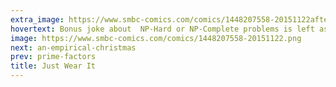 ```yaml
---
extra_image: https://www.smbc-comics.com/comics/1448207558-20151122after.png
hovertext: Bonus joke about  NP-Hard or NP-Complete problems is left as an exercise for the reader.
image: https://www.smbc-comics.com/comics/1448207558-20151122.png
next: an-empirical-christmas
prev: prime-factors
title: Just Wear It
---
```

